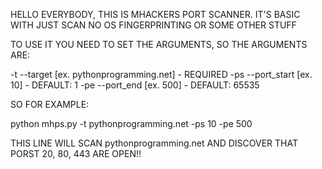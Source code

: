 
HELLO EVERYBODY, THIS IS MHACKERS PORT SCANNER. IT'S BASIC WITH JUST SCAN NO OS FINGERPRINTING OR SOME OTHER STUFF

TO USE IT YOU NEED TO SET THE ARGUMENTS, SO THE ARGUMENTS ARE:

-t --target [ex. pythonprogramming.net] - REQUIRED
-ps --port_start [ex. 10] - DEFAULT: 1
-pe --port_end [ex. 500] - DEFAULT: 65535

SO FOR EXAMPLE:

python mhps.py -t pythonprogramming.net -ps 10 -pe 500

THIS LINE WILL SCAN pythonprogramming.net AND DISCOVER THAT PORST 20, 80, 443 ARE OPEN!!
